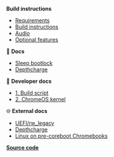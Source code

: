 **Build instructions**

- [Requirements](/setup-pages/requirements.md "Depthboot - Requirements")
- [Build instructions](/setup-pages/build-instructions.md "Eupnea - Build instructions")
- [Audio](/setup-pages/audio.md "Depthboot - Audio")
- [Optional features](/setup-pages/optional.md "Depthboot - Optional features")

📖 **Docs**

- [Sleep bootlock](/pages/bootlock.md "Eupnea - Bootlock")
- [Depthcharge](/pages/depthcharge.md "Eupnea - Depthcharge")

📖 **Developer docs**

- [1. Build script](/dev-pages/build-script.md  "Eupnea - 1. Build script")
- [2. ChromeOS kernel](/dev-pages/kernel.md  "Eupnea - 2. Kernel")

🌐 **External docs**

- [UEFI/rw_legacy](https://mrchromebox.tech/#bootmodes)
- [Depthcharge](https://libreboot.org/docs/depthcharge/)
- [Linux on pre-coreboot Chromebooks](https://github.com/nh2/chrubuntu-anyos)

**[Source code](https://github.com/eupnea-linux/eupnea-builder)**  

